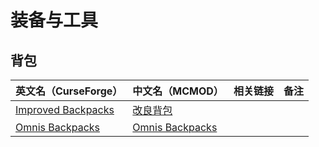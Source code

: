 # 装备与工具

## 背包

| 英文名（CurseForge）                                                                 | 中文名（MCMOD）                                         | 相关链接 | 备注 |
| ------------------------------------------------------------------------------------ | ------------------------------------------------------- | -------- | ---- |
| [Improved Backpacks](https://www.curseforge.com/minecraft/mc-mods/improvedbackpacks) | [改良背包](https://www.mcmod.cn/class/5126.html)        |          |      |
| [Omnis Backpacks](https://www.curseforge.com/minecraft/mc-mods/omnis-backpacks)      | [Omnis Backpacks](https://www.mcmod.cn/class/4294.html) |          |      |
